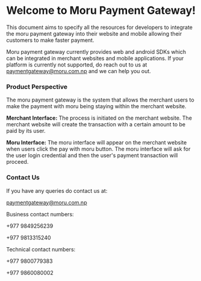 # Welcome to Moru Payment Gateway!

This document aims to specify all the resources for developers to integrate the moru payment gateway into their website and mobile allowing their customers to make faster payment.

Moru payment gateway currently provides web and android SDKs which can be integrated in merchant websites and mobile applications. If your platform is currently not supported, do reach out to us at paymentgateway@moru.com.np
and we can help you out.

### Product Perspective

The moru payment gateway is the system that allows the merchant users to make the payment with moru being staying within the merchant website.

**Merchant Interface:** The process is initiated on the merchant website. The merchant website will create the transaction with a certain amount to be paid by its user.

**Moru Interface:** The moru interface will appear on the merchant website when users click the pay with moru button. The moru interface will ask for the user login credential and then the user's payment transaction will proceed.

### Contact Us

If you have any queries do contact us at:

paymentgateway@moru.com.np

Business contact numbers:

+977 9849256239

+977 9813315240

Technical contact numbers:

+977 9800779383

+977 9860080002
